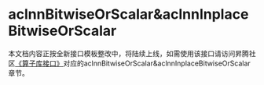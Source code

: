 # aclnnBitwiseOrScalar&aclnnInplaceBitwiseOrScalar

本文档内容正按全新接口模板整改中，将陆续上线，如需使用该接口请访问昇腾社区[《算子库接口》](https://hiascend.com/document/redirect/CannCommunityOplist)对应的aclnnBitwiseOrScalar&aclnnInplaceBitwiseOrScalar章节。